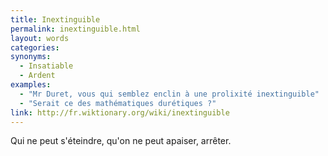 ```yaml
---
title: Inextinguible
permalink: inextinguible.html
layout: words
categories:
synonyms:
  - Insatiable
  - Ardent
examples:
  - "Mr Duret, vous qui semblez enclin à une prolixité inextinguible"
  - "Serait ce des mathématiques durétiques ?"
link: http://fr.wiktionary.org/wiki/inextinguible
---
```


Qui ne peut s'éteindre, qu'on ne peut apaiser, arrêter.
